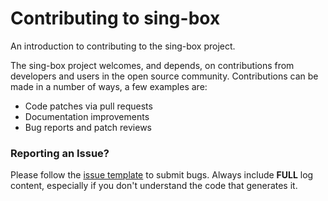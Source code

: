 # Contributing to sing-box

An introduction to contributing to the sing-box project.

The sing-box project welcomes, and depends, on contributions from developers and users in the open source community.
Contributions can be made in a number of ways, a few examples are:

* Code patches via pull requests
* Documentation improvements
* Bug reports and patch reviews

### Reporting an Issue?

Please follow
the [issue template](https://github.com/SagerNet/sing-box/issues/new?assignees=&labels=&template=bug_report.yml) to
submit bugs. Always include **FULL** log content, especially if you don't understand the code that generates it.

